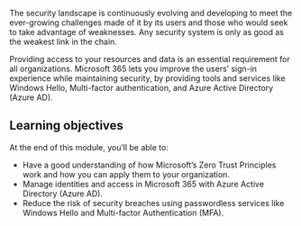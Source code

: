 The security landscape is continuously evolving and developing to meet the ever-growing challenges made of it by its users and those who would seek to take advantage of weaknesses. Any security system is only as good as the weakest link in the chain.

Providing access to your resources and data is an essential requirement for all organizations. Microsoft 365 lets you improve the users’ sign-in experience while maintaining security, by providing tools and services like Windows Hello, Multi-factor authentication, and Azure Active Directory (Azure AD).

## Learning objectives

At the end of this module, you’ll be able to:

- Have a good understanding of how Microsoft’s Zero Trust Principles work and how you can apply them to your organization.
- Manage identities and access in Microsoft 365 with Azure Active Directory (Azure AD).
- Reduce the risk of security breaches using passwordless services like Windows Hello and Multi-factor Authentication (MFA).
